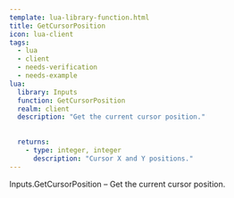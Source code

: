 ```yaml
---
template: lua-library-function.html
title: GetCursorPosition
icon: lua-client
tags:
  - lua
  - client
  - needs-verification
  - needs-example
lua:
  library: Inputs
  function: GetCursorPosition
  realm: client
  description: "Get the current cursor position."
  
  
  returns:
    - type: integer, integer
      description: "Cursor X and Y positions."
---
```


<div class="lua__search__keywords">
Inputs.GetCursorPosition &#x2013; Get the current cursor position.
</div>
